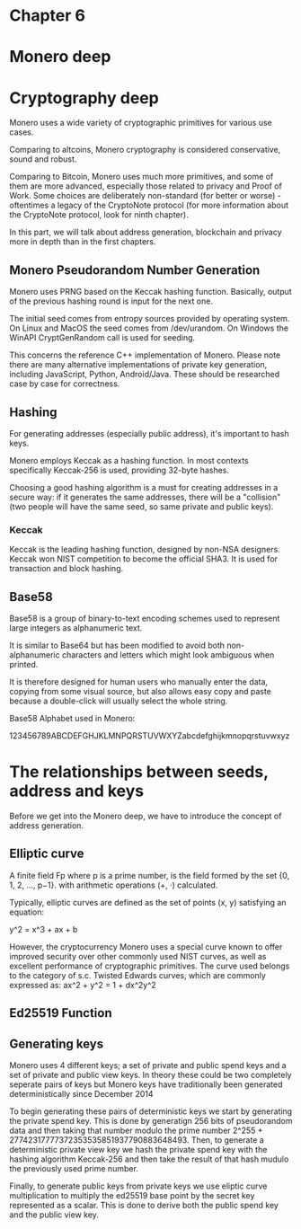 # Chapter 6

# Monero deep

# Cryptography deep

Monero uses a wide variety of cryptographic primitives for various use cases.

Comparing to altcoins, Monero cryptography is considered conservative, sound and robust.

Comparing to Bitcoin, Monero uses much more primitives, and some of them are more advanced, especially those related to privacy and Proof of Work. Some choices are deliberately non-standard (for better or worse) - oftentimes a legacy of the CryptoNote protocol (for more information about the CryptoNote protocol, look for ninth chapter).  

In this part, we will talk about address generation, blockchain and privacy more in depth than in the first chapters.

## Monero Pseudorandom Number Generation

Monero uses PRNG based on the Keccak hashing function. Basically, output of the previous hashing round is input for the next one.

The initial seed comes from entropy sources provided by operating system. On Linux and MacOS the seed comes from /dev/urandom. On Windows the WinAPI CryptGenRandom call is used for seeding.

This concerns the reference C++ implementation of Monero. Please note there are many alternative implementations of private key generation, including JavaScript, Python, Android/Java. These should be researched case by case for correctness.

## Hashing

For generating addresses (especially public address), it's important to hash keys.

Monero employs Keccak as a hashing function. In most contexts specifically Keccak-256 is used, providing 32-byte hashes.

Choosing a good hashing algorithm is a must for creating addresses in a secure way: if it generates the same addresses, there will be a "collision" (two people will have the same seed, so same private and public keys).

### Keccak
Keccak is the leading hashing function, designed by non-NSA designers. Keccak won NIST competition to become the official SHA3. It is used for transaction and block hashing.

## Base58

Base58 is a group of binary-to-text encoding schemes used to represent large integers as alphanumeric text. 

It is similar to Base64 but has been modified to avoid both non-alphanumeric characters and letters which might look ambiguous when printed. 

It is therefore designed for human users who manually enter the data, copying from some visual source, but also allows easy copy and paste because a double-click will usually select the whole string.

Base58 Alphabet used in Monero:

123456789ABCDEFGHJKLMNPQRSTUVWXYZabcdefghijkmnopqrstuvwxyz

# The relationships between seeds, address and keys

Before we get into the Monero deep, we have to introduce the concept of address generation.

## Elliptic curve

A finite field Fp where p is a prime number, is the field formed by the set {0, 1, 2, ..., p−1}. with arithmetic operations (+, ·) calculated.

Typically, elliptic curves are defined as the set of points (x, y) satisfying an equation:

y^2 = x^3 + ax + b

However, the cryptocurrency Monero uses a special curve known to offer improved security over other commonly used NIST curves, as well as excellent performance of cryptographic primitives.
The curve used belongs to the category of s.c. Twisted Edwards curves, which are commonly expressed as:
ax^2 + y^2 = 1 + dx^2y^2

## Ed25519 Function


## Generating keys

Monero uses 4 different keys; a set of private and public spend keys and a set of private and public view keys.
In theory these could be two completely seperate pairs of keys but Monero keys have traditionally been generated deterministically since December 2014

To begin generating these pairs of deterministic keys we start by generating the private spend key. This is done by generatign 256 bits of pseudorandom data and then taking that number modulo the prime number 2^255 + 27742317777372353535851937790883648493.
Then, to  generate a deterministic private view key we hash the private spend key with the hashing algorithm Keccak-256 and then take the result of that hash mudulo the previously used prime number.

Finally, to generate public keys from private keys we use eliptic curve multiplication to multiply the ed25519 base point by the secret key represented as a scalar. This is done to derive both the public spend key and the public view key.
